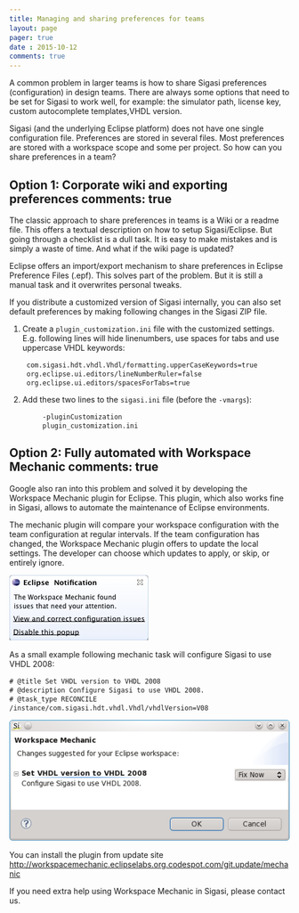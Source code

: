 ```yaml
---
title: Managing and sharing preferences for teams
layout: page
pager: true 
date : 2015-10-12
comments: true
---
```


A common problem in larger teams is how to share Sigasi preferences (configuration) in design teams. There are always some options that need to be set for Sigasi to work well, for example: the simulator path, license key, custom autocomplete templates,VHDL version.

Sigasi (and the underlying Eclipse platform) does not have one single configuration file. Preferences are stored in several files. Most preferences are stored with a workspace scope and some per project. So how can you share preferences in a team?

Option 1: Corporate wiki and exporting preferences
comments: true
--------------------------------------------------

The classic approach to share preferences in teams is a Wiki or a readme file. This offers a textual description on how to setup Sigasi/Eclipse. But going through a checklist is a dull task. It is easy to make mistakes and is simply a waste of time. And what if the wiki page is updated?

Eclipse offers an import/export mechanism to share preferences in Eclipse Preference Files (.epf). This solves part of the problem. But it is still a manual task and it overwrites personal tweaks.

If you distribute a customized version of Sigasi internally, you can also set default preferences by making following changes in the Sigasi ZIP file.

1. Create a `plugin_customization.ini` file with the customized settings. E.g. following lines will hide linenumbers, use spaces for tabs and use uppercase VHDL keywords:

        com.sigasi.hdt.vhdl.Vhdl/formatting.upperCaseKeywords=true
        org.eclipse.ui.editors/lineNumberRuler=false
        org.eclipse.ui.editors/spacesForTabs=true

2. Add these two lines to the `sigasi.ini` file (before the `-vmargs`):

            -pluginCustomization
            plugin_customization.ini

Option 2: Fully automated with Workspace Mechanic
comments: true
-------------------------------------------------

Google also ran into this problem and solved it by developing the Workspace Mechanic plugin for Eclipse. This plugin, which also works fine in Sigasi, allows to automate the maintenance of Eclipse environments.

The mechanic plugin will compare your workspace configuration with the team configuration at regular intervals. If the team configuration has changed, the Workspace Mechanic plugin offers to update the local settings. The developer can choose which updates to apply, or skip, or entirely ignore.

![Workspace Mechanic popup](./images/popup-workspace-mechanic.jpg)

As a small example following mechanic task will configure Sigasi to use VHDL 2008: 

	# @title Set VHDL version to VHDL 2008
	# @description Configure Sigasi to use VHDL 2008.
	# @task_type RECONCILE
	/instance/com.sigasi.hdt.vhdl.Vhdl/vhdlVersion=V08

![Workspace Mechanic Update](./images/mechanic_vhdl2008.png)

You can install the plugin from update site http://workspacemechanic.eclipselabs.org.codespot.com/git.update/mechanic

If you need extra help using Workspace Mechanic in Sigasi, please contact us.
